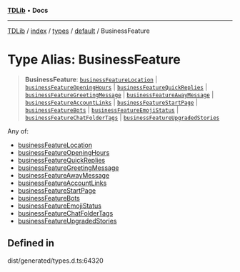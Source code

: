 [**TDLib**](../../../../../../README.md) • **Docs**

***

[TDLib](../../../../../../modules.md) / [index](../../../../../README.md) / [types](../../../README.md) / [default](../README.md) / BusinessFeature

# Type Alias: BusinessFeature

> **BusinessFeature**: [`businessFeatureLocation`](businessFeatureLocation.md) \| [`businessFeatureOpeningHours`](businessFeatureOpeningHours.md) \| [`businessFeatureQuickReplies`](businessFeatureQuickReplies.md) \| [`businessFeatureGreetingMessage`](businessFeatureGreetingMessage.md) \| [`businessFeatureAwayMessage`](businessFeatureAwayMessage.md) \| [`businessFeatureAccountLinks`](businessFeatureAccountLinks.md) \| [`businessFeatureStartPage`](businessFeatureStartPage.md) \| [`businessFeatureBots`](businessFeatureBots.md) \| [`businessFeatureEmojiStatus`](businessFeatureEmojiStatus.md) \| [`businessFeatureChatFolderTags`](businessFeatureChatFolderTags.md) \| [`businessFeatureUpgradedStories`](businessFeatureUpgradedStories.md)

Any of:
- [businessFeatureLocation](businessFeatureLocation.md)
- [businessFeatureOpeningHours](businessFeatureOpeningHours.md)
- [businessFeatureQuickReplies](businessFeatureQuickReplies.md)
- [businessFeatureGreetingMessage](businessFeatureGreetingMessage.md)
- [businessFeatureAwayMessage](businessFeatureAwayMessage.md)
- [businessFeatureAccountLinks](businessFeatureAccountLinks.md)
- [businessFeatureStartPage](businessFeatureStartPage.md)
- [businessFeatureBots](businessFeatureBots.md)
- [businessFeatureEmojiStatus](businessFeatureEmojiStatus.md)
- [businessFeatureChatFolderTags](businessFeatureChatFolderTags.md)
- [businessFeatureUpgradedStories](businessFeatureUpgradedStories.md)

## Defined in

dist/generated/types.d.ts:64320
